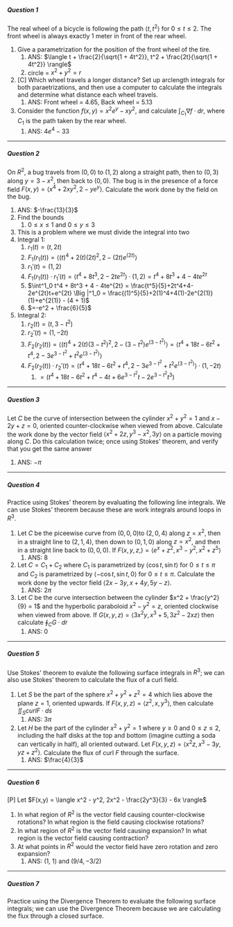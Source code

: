 ##### Question 1
The real wheel of a bicycle is following the path $\langle t, t^2 \rangle$ for $0 \le t \le 2$. The front wheel is always exactly 1 meter in front of the rear wheel.
1. Give a parametrization for the position of the front wheel of the tire.
	1. ANS: $\langle t + \frac{2}{\sqrt{1 + 4t^2}}, t^2 + \frac{2t}{\sqrt{1 + 4t^2}} \rangle$ 
	2. circle = $x^2 + y^2 = r$ 
2. \[C\] Which wheel travels a longer distance? Set up arclength integrals for both paraetrizations, and then use a computer to calculate the integrals and determine what distance each wheel travels.
	1. ANS: Front wheel = 4.65, Back wheel = 5.13
3. Consider the function $f(x,y) = x^2 e^y - xy^2$, and calculate $\int_{C_1} \nabla f \cdot dr$, where $C_1$ is the path taken by the rear wheel.
	1. ANS: $4e^4 - 33$

---
##### Question 2
On $R^2$, a bug travels from $(0,0)$ to $(1,2)$ along a straight path, then to $(0,3)$ along $y = 3 - x^2$, then back to $(0,0)$. The bug is in the presence of a force field $F(x,y) = \langle x^4 + 2xy^2, 2 - ye^y \rangle$. Calculate the work done by the field on the bug.
1. ANS: $-\frac{13}{3}$
2. Find the bounds 
	1. $0 \le x \le 1$ and $0 \le y \le 3$ 
3. This is a problem where we must divide the integral into two
4. Integral 1:
	1. $r_1(t) = (t , 2t)$ 
	2. $F_1(r_1(t)) = \langle (t)^4 + 2(t)(2t)^2, 2 - (2t)e^{(2t)} \rangle$ 
	3. $r_1'(t) = (1, 2)$
	4. $F_1(r_1(t)) \cdot r_1'(t) = \langle t^4 + 8t^3, 2 - 2te^{2t} \rangle \cdot (1, 2) = t^4 + 8t^3 +  4 - 4te^{2t}$ 
	5. $\int^1_0  t^4 + 8t^3 +  4 - 4te^{2t} = \frac{t^5}{5}+2t^4+4-2e^{2t}t+e^{2t} \Big |^1_0 = \frac{(1)^5}{5}+2(1)^4+4(1)-2e^{2(1)}(1)+e^{2(1)} - (4 + 1)$
	6. $=-e^2 + \frac{6}{5}$ 
5. Integral 2:
	1. $r_2(t) = (t, 3 - t^2)$
	2. $r_2'(t) = (1, -2t)$ 
	3. $F_2(r_2(t)) = \langle (t)^4 + 2(t)(3-t^2)^2, 2 - (3-t^2)e^{(3-t^2)} \rangle = \langle t^4 + 18t-6t^2+t^4, 2 - 3e^{3-t^2} + t^2 e^{(3-t^2)} \rangle$ 
	4. $F_2(r_2(t)) \cdot r_2'(t) = \langle t^4 + 18t-6t^2+t^4, 2 - 3e^{3-t^2} + t^2 e^{(3-t^2)} \rangle \cdot (1, -2t)$ 
		1. $= (t^4 + 18t-6t^2+t^4 -4t+6e^{3-t^2}t-2e^{3-t^2}t^3)$ 
---
##### Question 3
Let $C$ be the curve of intersection between the cylinder $x^2 + y^2 = 1$ and $x - 2y + z = 0$, oriented counter-clockwise when viewed from above. Calculate the work done by the vector field $\langle x^2 + 2z, y^3 - x^2, 3y \rangle$ on a particle moving along $C$. Do this calculation twice; once using Stokes' theorem, and verify that you get the same answer
1. ANS: $-\pi$ 

---
##### Question 4
Practice using Stokes' theorem by evaluating the following line integrals. We can use Stokes' theorem because these are work integrals around loops in $R^3$.
1. Let $C$ be the piceewise curve from $(0,0,0)$to $(2,0,4)$ along $z = x^2$, then in a straight line to $(2, 1, 4)$, then down to $(0, 1, 0)$ along $z = x^2$, and then in a straight line back to $(0,0,0)$. If $F(x,y,z,) =  \langle e^x + z^2, x^3 - y^2, x^2 + z^5 \rangle$
	1. ANS: 8
2. Let $C = C_1 + C_2$ where $C_1$ is parametrized by $\langle \cos t, \sin t \rangle$ for $0 \le t \le \pi$ and $C_2$ is parametrized by $\langle -\cos t, \sin t, 0 \rangle$ for $0 \le t \le \pi$. Calculate the work done by the vector field $\langle 2x - 3y, x + 4y, 5y - z \rangle$.
	1. ANS: $2\pi$
3. Let $C$ be the curve intersection between the cylinder $x^2 + \frac{y^2}{9} = 1$ and the hyperbolic paraboloid $x^2 - y^2 = z$, oriented clockwise when viewed from above. If $G(x,y,z) = \langle 3x^2 y, x^3 + 5, 3z^2 - 2xz \rangle$ then calculate $\oint_C G \cdot dr$ 
	1. ANS: 0

----
##### Question 5
Use Stokes' theorem to evalute the following surface integrals in $R^3$; we can also use Stokes’ theorem to calculate the flux of a curl field.
1. Let $S$ be the part of the sphere $x^2 + y^2 + z^2 = 4$ which lies above the plane $z = 1$, oriented upwards. If $F(x,y,z) = \langle z^2, x, y^3 \rangle$, then calculate $\iint_S curl F \cdot ds$ 
	1. ANS: $3\pi$
2. Let $H$ be the part of the cylinder $x^2 + y^2 = 1$ where $y \ge 0$ and $0 \le z \le 2$, including the half disks at the top and bottom (imagine cutting a soda can vertically in half), all oriented outward. Let $F(x,y,z) = \langle x^2 z, x^3 - 3y, yz + z^2 \rangle$. Calculate the flux of curl $F$ through the surface.
	1. ANS: $\frac{4}{3}$

----
##### Question 6
\[P\] Let $F(x,y) = \langle x^2 - y^2, 2x^2 - \frac{2y^3}{3} - 6x \rangle$ 
1. In what region of $R^2$ is the vector field causing counter-clockwise rotations? In what region is the field causing clockwise rotations?
2. In what region of $R^2$ is the vector field causing expansion? In what region is the vector field causing contraction?
3. At what points in $R^2$ would the vector field have zero rotation and zero expansion?
	1. ANS: (1, 1) and $(9/4, -3/2)$ 

----
##### Question 7
Practice using the Divergence Theorem to evaluate the following surface integrals; we can use the Divergence Theorem because we are calculating the flux through a closed surface.
